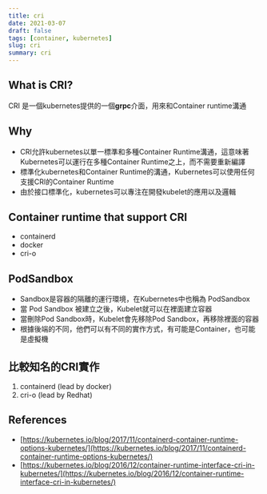 ```yaml
---
title: cri
date: 2021-03-07
draft: false
tags: [container, kubernetes]
slug: cri
summary: cri
---
```


## What is CRI?

CRI 是一個kubernetes提供的一個**grpc**介面，用來和Container runtime溝通

## Why

- CRI允許kubernetes以單一標準和多種Container Runtime溝通，這意味著Kubernetes可以運行在多種Container Runtime之上，而不需要重新編譯
- 標準化kubernetes和Container Runtime的溝通，Kubernetes可以使用任何支援CRI的Container Runtime
- 由於接口標準化，kubernetes可以專注在開發kubelet的應用以及邏輯

## Container runtime that support CRI

- containerd
- docker
- cri-o

## PodSandbox

- Sandbox是容器的隔離的運行環境，在Kubernetes中也稱為 PodSandbox
- 當 Pod Sandbox 被建立之後，Kubelet就可以在裡面建立容器
- 當刪除Pod Sandbox時，Kubelet會先移除Pod Sandbox，再移除裡面的容器
- 根據後端的不同，他們可以有不同的實作方式，有可能是Container，也可能是虛擬機

## 比較知名的CRI實作

1. containerd (lead by docker)
1. cri-o (lead by Redhat)

## References

- [https://kubernetes.io/blog/2017/11/containerd-container-runtime-options-kubernetes/](https://kubernetes.io/blog/2017/11/containerd-container-runtime-options-kubernetes/)
- [https://kubernetes.io/blog/2016/12/container-runtime-interface-cri-in-kubernetes/](https://kubernetes.io/blog/2016/12/container-runtime-interface-cri-in-kubernetes/)
